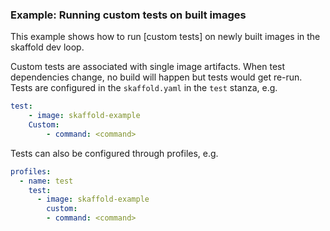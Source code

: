 ### Example: Running custom tests on built images

This example shows how to run
[custom tests]
on newly built images in the skaffold dev loop. 

Custom tests are associated with single image artifacts. When test dependencies change, no build will happen but tests would get re-run. Tests are configured in the `skaffold.yaml` in the `test` stanza, e.g.

```yaml
test:
    - image: skaffold-example
    Custom:
        - command: <command>
```

Tests can also be configured through profiles, e.g.

```yaml
profiles:
  - name: test
    test:
      - image: skaffold-example
        custom:
        - command: <command>
```